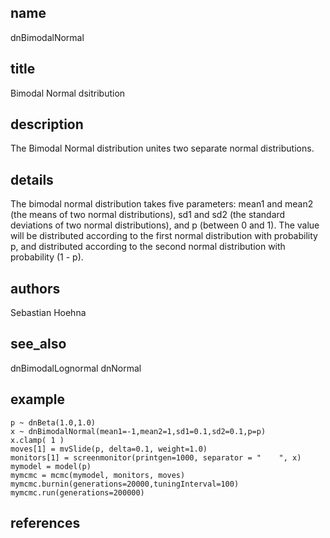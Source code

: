 ## name
dnBimodalNormal
## title
Bimodal Normal dsitribution
## description
The Bimodal Normal distribution unites two separate normal distributions.
## details
The bimodal normal distribution takes five parameters: mean1 and mean2 (the means of two normal distributions), sd1 and sd2 (the standard deviations of two normal distributions), and p (between 0 and 1). The value will be distributed according to the first normal distribution with probability p, and distributed according to the second normal distribution with probability (1 - p).
## authors
Sebastian Hoehna
## see_also
dnBimodalLognormal
dnNormal
## example
	p ~ dnBeta(1.0,1.0)
	x ~ dnBimodalNormal(mean1=-1,mean2=1,sd1=0.1,sd2=0.1,p=p)
	x.clamp( 1 )
	moves[1] = mvSlide(p, delta=0.1, weight=1.0)
	monitors[1] = screenmonitor(printgen=1000, separator = "	", x)
	mymodel = model(p)
	mymcmc = mcmc(mymodel, monitors, moves)
	mymcmc.burnin(generations=20000,tuningInterval=100)
	mymcmc.run(generations=200000)
	
## references
